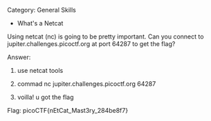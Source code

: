 Category: General Skills


- What's a Netcat

Using netcat (nc) is going to be pretty important. Can you connect to jupiter.challenges.picoctf.org at port 64287 to get the flag?


Answer:

1. use netcat tools

2. commad nc jupiter.challenges.picoctf.org 64287

3. voilla! u got the flag


Flag: picoCTF{nEtCat_Mast3ry_284be8f7}